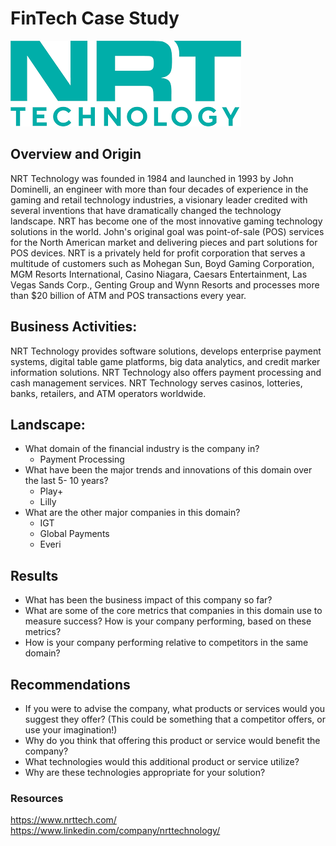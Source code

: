 # FinTech Case Study
![NRT](./NRT.png)
## Overview and Origin
NRT Technology was founded in 1984 and launched in 1993 by John Dominelli, an engineer with more than four decades of experience in the gaming and retail technology industries, a visionary leader credited with several inventions that have dramatically changed the technology landscape. NRT has become one of the most innovative gaming technology solutions in the world. John's original goal was point-of-sale (POS) services for the North American market and delivering pieces and part solutions for POS devices. NRT is a privately held for profit corporation that serves a multitude of customers such as Mohegan Sun, Boyd Gaming Corporation, MGM Resorts International, Casino Niagara, Caesars Entertainment, Las Vegas Sands Corp., Genting Group and Wynn Resorts and processes more than $20 billion of ATM and POS transactions every year.
## Business Activities:
NRT Technology provides software solutions, develops enterprise payment systems, digital table game platforms, big data analytics, and credit marker information solutions. NRT Technology also offers payment processing and cash management services. NRT Technology serves casinos, lotteries, banks, retailers, and ATM operators worldwide.
## Landscape:
* What domain of the financial industry is the company in?
  - Payment Processing
* What have been the major trends and innovations of this domain over the last 5-
10 years?
  - Play+
  - Lilly
* What are the other major companies in this domain?
  - IGT
  - Global Payments
  - Everi
## Results
* What has been the business impact of this company so far?
* What are some of the core metrics that companies in this domain use to measure
success? How is your company performing, based on these metrics?
* How is your company performing relative to competitors in the same domain?
## Recommendations
* If you were to advise the company, what products or services would you suggest
they offer? (This could be something that a competitor offers, or use your
imagination!)
* Why do you think that offering this product or service would benefit the
company?
* What technologies would this additional product or service utilize?
* Why are these technologies appropriate for your solution?
### Resources
https://www.nrttech.com/
https://www.linkedin.com/company/nrttechnology/
